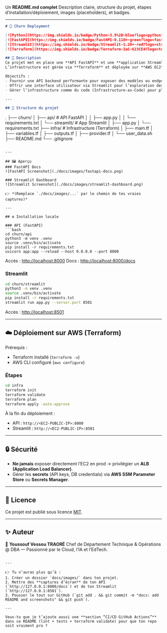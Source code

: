 Un **README.md complet** Description claire, structure du projet, étapes d’installation/déploiement, images (placeholders), et badges.

---

```markdown
# 🚀 Churn Deployment

[![Python](https://img.shields.io/badge/Python-3.9%2B-blue?logo=python)](https://www.python.org/)
[![FastAPI](https://img.shields.io/badge/FastAPI-0.110+-green?logo=fastapi)](https://fastapi.tiangolo.com/)
[![Streamlit](https://img.shields.io/badge/Streamlit-1.20+-red?logo=streamlit)](https://streamlit.io/)
[![Terraform](https://img.shields.io/badge/Terraform-IaC-623CE4?logo=terraform)](https://www.terraform.io/)

## 📖 Description
Ce projet met en place une **API FastAPI** et une **application Streamlit** pour l’analyse de churn (attrition client).  
L’infrastructure est gérée via **Terraform** et déployée sur **AWS EC2**.  

Objectifs :  
- Fournir une API backend performante pour exposer des modèles ou endpoints.  
- Offrir une interface utilisateur via Streamlit pour l’exploration des résultats.  
- Gérer l’infrastructure comme du code (Infrastructure-as-Code) pour plus de fiabilité.  

---

## 📂 Structure du projet
```

.
├── churn/
│   ├── api/            # API FastAPI
│   │   ├── app.py
│   │   └── requirements.txt
│   └── streamlit/      # App Streamlit
│       ├── app.py
│       └── requirements.txt
├── infra/              # Infrastructure (Terraform)
│   ├── main.tf
│   ├── variables.tf
│   ├── outputs.tf
│   ├── provider.tf
│   └── user\_data.sh
├── README.md
└── .gitignore

````

---

## 🖼️ Aperçu
### FastAPI Docs
![FastAPI Screenshot](./docs/images/fastapi-docs.png)

### Streamlit Dashboard
![Streamlit Screenshot](./docs/images/streamlit-dashboard.png)

👉 *(Remplace `./docs/images/...` par le chemin de tes vraies captures)*

---

## ⚙️ Installation locale

### API (FastAPI)
```bash
cd churn/api
python3 -m venv .venv
source .venv/bin/activate
pip install -r requirements.txt
uvicorn app:app --reload --host 0.0.0.0 --port 8000
````

Accès : [http://localhost:8000](http://localhost:8000)
Docs : [http://localhost:8000/docs](http://localhost:8000/docs)

### Streamlit

```bash
cd churn/streamlit
python3 -m venv .venv
source .venv/bin/activate
pip install -r requirements.txt
streamlit run app.py --server.port 8501
```

Accès : [http://localhost:8501](http://localhost:8501)

---

## ☁️ Déploiement sur AWS (Terraform)

Prérequis :

* Terraform installé (`terraform -v`)
* AWS CLI configuré (`aws configure`)

### Étapes

```bash
cd infra
terraform init
terraform validate
terraform plan
terraform apply -auto-approve
```

À la fin du déploiement :

* API : `http://<EC2-PUBLIC-IP>:8000`
* Streamlit : `http://<EC2-PUBLIC-IP>:8501`

---

## 🔒 Sécurité

* **Ne jamais** exposer directement l’EC2 en prod → privilégier un **ALB (Application Load Balancer)**.
* Gérer les **secrets** (API keys, DB credentials) via **AWS SSM Parameter Store** ou **Secrets Manager**.

---

## 📜 Licence

Ce projet est publié sous licence [MIT](./LICENSE).

---

## ✨ Auteur

👤 **Youssouf Vessou TRAORÉ**
Chef de Département Technique & Opérations @ DBA — Passionné par le Cloud, l’IA et l’EdTech.

```

---

👉 Tu n’auras plus qu’à :
1. Créer un dossier `docs/images/` dans ton projet.  
2. Mettre des **captures d’écran** de ton API (`http://127.0.0.1:8000/docs`) et de ton Streamlit (`http://127.0.0.1:8501`).  
3. Pousser le tout sur GitHub (`git add . && git commit -m "docs: add README and screenshots" && git push`).  

---

Veux-tu que je t’ajoute aussi une **section “CI/CD GitHub Actions”** dans ce README (lint + tests + terraform validate) pour que ton repo soit vraiment pro ?
```
